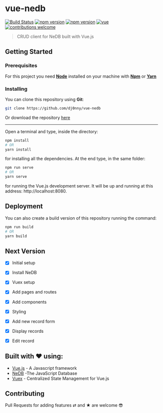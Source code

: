# vue-nedb

[![Build Status](https://travis-ci.org/dj0nny/vue-nedb.svg?branch=develop)](https://travis-ci.org/dj0nny/vue-nedb)
[![npm version](https://badge.fury.io/js/vue.svg)](https://badge.fury.io/js/vue)
[![npm version](https://badge.fury.io/js/nedb.svg)](https://badge.fury.io/js/nedb)
[![vue](https://img.shields.io/badge/build%20with-vue-blue.svg)](https://img.shields.io/badge/build%20with-vue-blue.svg)
[![contributions welcome](https://img.shields.io/badge/contributions-welcome-brightgreen.svg?style=flat)](https://github.com/dwyl/esta/issues)

> CRUD client for NeDB built with Vue.js

## Getting Started

### Prerequisites

For this project you need [__Node__](https://nodejs.org/en/) installed on your machine with [__Npm__](https://www.npmjs.com/) or [__Yarn__](https://yarnpkg.com)

### Installing

You can clone this repository using __Git__:
```bash
git clone https://github.com/dj0nny/vue-nedb
```

Or download the repository [here](https://github.com/dj0nny/vue-nedb/archive/develop.zip)

---

Open a terminal and type, inside the directory:
```bash
npm install 
# OR
yarn install
```

for installing all the dependencies. At the end type, in the same folder:
```bash
npm run serve
# OR
yarn serve
```
for running the Vue.js development server. It will be up and running at this address: http://localhost:8080.

## Deployment

You can also create a build version of this repository running the command:
```bash
npm run build
# OR
yarn build 
```

## Next Version

- [x] Initial setup
- [x] Install NeDB
- [x] Vuex setup
- [x] Add pages and routes
- [x] Add components
- [x] Styling
- [x] Add new record form
- [x] Display records
- [x] Edit record


## Built with ❤️ using:

* [Vue.js](https://vuejs.org/) - A Javascript framework
* [NeDB](https://github.com/louischatriot/nedb) -The JavaScript Database
* [Vuex](https://vuex.vuejs.org/) - Centralized State Management for Vue.js

## Contributing

Pull Requests for adding features ⇄ and ★ are welcome 😎